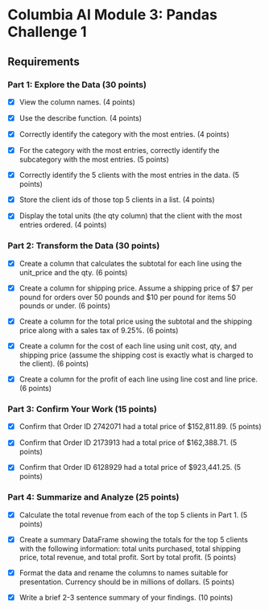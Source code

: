 # Columbia AI Module 3: Pandas Challenge 1

## Requirements

### Part 1: Explore the Data (30 points)
- [X] View the column names. (4 points)

- [X] Use the describe function. (4 points)

- [X] Correctly identify the category with the most entries. (4 points)

- [X] For the category with the most entries, correctly identify the subcategory with the most entries. (5 points)

- [X] Correctly identify the 5 clients with the most entries in the data. (5 points)

- [X] Store the client ids of those top 5 clients in a list. (4 points)

- [X] Display the total units (the qty column) that the client with the most entries ordered. (4 points)

### Part 2: Transform the Data (30 points)
- [X] Create a column that calculates the subtotal for each line using the unit_price and the qty. (6 points)

- [X] Create a column for shipping price. Assume a shipping price of $7 per pound for orders over 50 pounds and $10 per pound for items 50 pounds or under. (6 points)

- [X] Create a column for the total price using the subtotal and the shipping price along with a sales tax of 9.25%. (6 points)

- [X] Create a column for the cost of each line using unit cost, qty, and shipping price (assume the shipping cost is exactly what is charged to the client). (6 points)

- [X] Create a column for the profit of each line using line cost and line price. (6 points)

### Part 3: Confirm Your Work (15 points)
- [X] Confirm that Order ID 2742071 had a total price of $152,811.89. (5 points)

- [X] Confirm that Order ID 2173913 had a total price of $162,388.71. (5 points)

- [X] Confirm that Order ID 6128929 had a total price of $923,441.25. (5 points)

### Part 4: Summarize and Analyze (25 points)
- [X] Calculate the total revenue from each of the top 5 clients in Part 1. (5 points)

- [X] Create a summary DataFrame showing the totals for the top 5 clients with the following information: total units purchased, total shipping price, total revenue, and total profit. Sort by total profit. (5 points)

- [X] Format the data and rename the columns to names suitable for presentation. Currency should be in millions of dollars. (5 points)

- [X] Write a brief 2-3 sentence summary of your findings. (10 points)